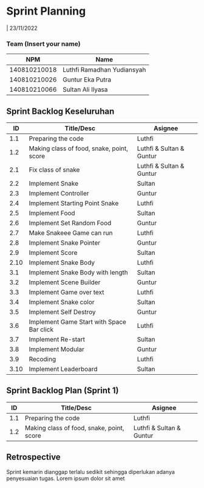 # Sprint Planning 
| 23/11/2022

### Team (Insert your name)
| NPM           | Name                        |
| ------------- |---------------------------- |
| 140810210018  | Luthfi Ramadhan Yudiansyah  |
| 140810210026  | Guntur Eka Putra            |
| 140810210066  | Sultan Ali Ilyasa           |

## Sprint Backlog Keseluruhan 
|  ID  |               Title/Desc                  |          Asignee         | 
| ---- | ----------------------------------------- | ------------------------ | 
| 1.1  | Preparing the code                        |          Luthfi          | 
| 1.2  | Making class of food, snake, point, score | Luthfi & Sultan & Guntur |
| 2.1  | Fix class of snake                        | Luthfi & Sultan & Guntur | 
| 2.2  | Implement Snake                           |          Sultan          |
| 2.3  | Implement Controller                      |          Guntur          |
| 2.4  | Implement Starting Point Snake            |          Luthfi          |
| 2.5  | Implement Food                            |          Sultan          |
| 2.6  | Implement Set Random Food                 |          Guntur          |
| 2.7  | Make Snakeee Game can run                 |          Luthfi          |
| 2.8  | Implement Snake Pointer                   |          Guntur          |
| 2.9  | Implement Score                           |          Sultan          | 
| 2.10 | Implement Snake Body                      |          Luthfi          |
| 3.1  | Implement Snake Body with length          |          Sultan          |
| 3.2  | Implement Scene Builder                   |          Guntur          |
| 3.3  | Implement Game over text                  |          Luthfi          |
| 3.4  | Implement Snake color                     |          Sultan          |
| 3.5  | Implement Self Destroy                    |          Guntur          |
| 3.6  | Implement Game Start with Space Bar click |          Luthfi          |
| 3.7  | Implement Re-start                        |          Sultan          |
| 3.8  | Implement Modular                         |          Guntur          |
| 3.9  | Recoding                                  |          Luthfi          |
| 3.10 | Implement Leaderboard                     |          Sultan          |

## Sprint Backlog Plan (Sprint 1)
| ID  | Title/Desc                                | Asignee                  | 
| --- | ----------------------------------------- | ------------------------ | 
| 1.1 | Preparing the code                        | Luthfi                   | 
| 1.2 | Making class of food, snake, point, score | Luthfi & Sultan & Guntur |

## Retrospective 

Sprint kemarin dianggap terlalu sedikit sehingga diperlukan adanya penyesuaian tugas. Lorem ipsum dolor sit amet